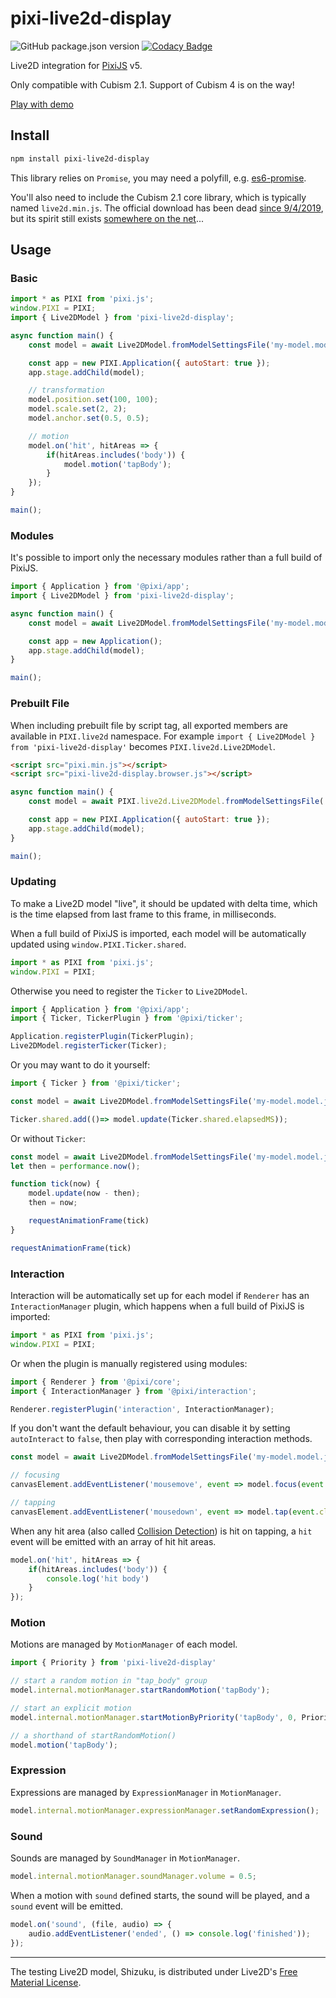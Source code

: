 # pixi-live2d-display

![GitHub package.json version](https://img.shields.io/github/package-json/v/guansss/pixi-live2d-display?style=flat-square)
[![Codacy Badge](https://img.shields.io/codacy/grade/815a5e1399b74441a2203b7c7b4861c0?style=flat-square&logo=codacy)](https://www.codacy.com/manual/guansss/pixi-live2d-display?utm_source=github.com&amp;utm_medium=referral&amp;utm_content=guansss/pixi-live2d-display&amp;utm_campaign=Badge_Grade)

Live2D integration for [PixiJS](https://github.com/pixijs/pixi.js) v5.

Only compatible with Cubism 2.1. Support of Cubism 4 is on the way!

[Play with demo](https://codepen.io/guansss/pen/MWwRNyP?editors=1010)

## Install

```sh
npm install pixi-live2d-display
```

This library relies on `Promise`, you may need a polyfill, e.g. [es6-promise](https://github.com/stefanpenner/es6-promise).

You'll also need to include the Cubism 2.1 core library, which is typically named `live2d.min.js`. The official download has been dead [since 9/4/2019](https://help.live2d.com/en/other/other_20/), but its spirit still exists [somewhere on the net](https://github.com/dylanNew/live2d/tree/master/webgl/Live2D/lib)...

## Usage

### Basic

```javascript
import * as PIXI from 'pixi.js';
window.PIXI = PIXI;
import { Live2DModel } from 'pixi-live2d-display';

async function main() {
    const model = await Live2DModel.fromModelSettingsFile('my-model.model.json');

    const app = new PIXI.Application({ autoStart: true });
    app.stage.addChild(model);

    // transformation
    model.position.set(100, 100);
    model.scale.set(2, 2);
    model.anchor.set(0.5, 0.5);

    // motion
    model.on('hit', hitAreas => {
        if(hitAreas.includes('body')) {
            model.motion('tapBody');
        }
    });
}

main();
```

### Modules

It's possible to import only the necessary modules rather than a full build of PixiJS.

```javascript
import { Application } from '@pixi/app';
import { Live2DModel } from 'pixi-live2d-display';

async function main() {
    const model = await Live2DModel.fromModelSettingsFile('my-model.model.json');

    const app = new Application();
    app.stage.addChild(model);
}

main();
```

### Prebuilt File

When including prebuilt file by script tag, all exported members are available in `PIXI.live2d` namespace. For example `import { Live2DModel } from 'pixi-live2d-display'` becomes `PIXI.live2d.Live2DModel`.

```html
<script src="pixi.min.js"></script>
<script src="pixi-live2d-display.browser.js"></script>
```

```javascript
async function main() {
    const model = await PIXI.live2d.Live2DModel.fromModelSettingsFile('my-model.model.json');

    const app = new PIXI.Application({ autoStart: true });
    app.stage.addChild(model);
}

main();
```

### Updating

To make a Live2D model "live", it should be updated with delta time, which is the time elapsed from last frame to this frame, in milliseconds.

When a full build of PixiJS is imported, each model will be automatically updated using `window.PIXI.Ticker.shared`.

```javascript
import * as PIXI from 'pixi.js';
window.PIXI = PIXI;
```

Otherwise you need to register the `Ticker` to `Live2DModel`.

```javascript
import { Application } from '@pixi/app';
import { Ticker, TickerPlugin } from '@pixi/ticker';

Application.registerPlugin(TickerPlugin);
Live2DModel.registerTicker(Ticker);
```

Or you may want to do it yourself:

```javascript
import { Ticker } from '@pixi/ticker';

const model = await Live2DModel.fromModelSettingsFile('my-model.model.json', { autoUpdate: false });

Ticker.shared.add(()=> model.update(Ticker.shared.elapsedMS));
```

Or without `Ticker`:

```javascript
const model = await Live2DModel.fromModelSettingsFile('my-model.model.json', { autoUpdate: false });
let then = performance.now();

function tick(now) {
    model.update(now - then);
    then = now;

    requestAnimationFrame(tick)
}

requestAnimationFrame(tick)
```

### Interaction

Interaction will be automatically set up for each model if `Renderer` has an `InteractionManager` plugin, which happens when a full build of PixiJS is imported:

```javascript
import * as PIXI from 'pixi.js';
window.PIXI = PIXI;
```

Or when the plugin is manually registered using modules:

```javascript
import { Renderer } from '@pixi/core';
import { InteractionManager } from '@pixi/interaction';

Renderer.registerPlugin('interaction', InteractionManager);
```

If you don't want the default behaviour, you can disable it by setting `autoInteract` to `false`, then play with corresponding interaction methods.

```javascript
const model = await Live2DModel.fromModelSettingsFile('my-model.model.json', { autoInteract: false });

// focusing
canvasElement.addEventListener('mousemove', event => model.focus(event.clientX, event.clientY));

// tapping
canvasElement.addEventListener('mousedown', event => model.tap(event.clientX, event.clientY));
```

When any hit area (also called [Collision Detection](http://sites.cybernoids.jp/cubism_e/modeler/models/collision/placement)) is hit on tapping, a `hit` event will be emitted with an array of hit hit areas.

```javascript
model.on('hit', hitAreas => {
    if(hitAreas.includes('body')) {
        console.log('hit body')
    }
});
```

### Motion

Motions are managed by `MotionManager` of each model.

```javascript
import { Priority } from 'pixi-live2d-display'

// start a random motion in "tap_body" group
model.internal.motionManager.startRandomMotion('tapBody');

// start an explicit motion
model.internal.motionManager.startMotionByPriority('tapBody', 0, Priority.Normal);

// a shorthand of startRandomMotion()
model.motion('tapBody');
```

### Expression

Expressions are managed by `ExpressionManager` in `MotionManager`.

```javascript
model.internal.motionManager.expressionManager.setRandomExpression();
```

### Sound

Sounds are managed by `SoundManager` in `MotionManager`.

```javascript
model.internal.motionManager.soundManager.volume = 0.5;
```

When a motion with `sound` defined starts, the sound will be played, and a `sound` event will be emitted.

```javascript
model.on('sound', (file, audio) => {
    audio.addEventListener('ended', () => console.log('finished'));
});
``` 

---

The testing Live2D model, Shizuku, is distributed under Live2D's [Free Material License](https://www.live2d.com/eula/live2d-free-material-license-agreement_en.html).
